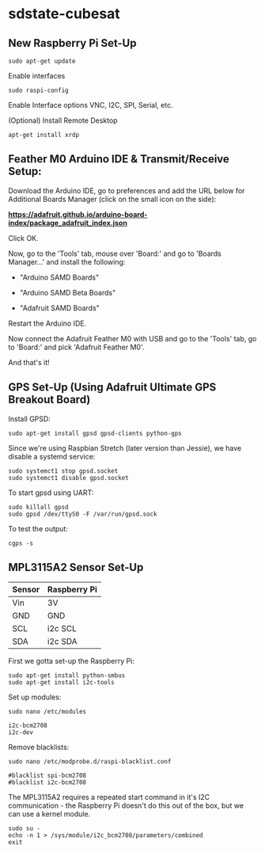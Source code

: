 # sdstate-cubesat

## New Raspberry Pi Set-Up

```
sudo apt-get update
```
Enable interfaces
```
sudo raspi-config
```
Enable Interface options VNC, I2C, SPI, Serial, etc.

(Optional) Install Remote Desktop
```
apt-get install xrdp
```

## Feather M0 Arduino IDE & Transmit/Receive Setup:
Download the Arduino IDE, go to preferences and add the URL below for Additional Boards Manager (click on the small icon on the side):

__https://adafruit.github.io/arduino-board-index/package_adafruit_index.json__

Click OK.

Now, go to the 'Tools' tab, mouse over 'Board:' and go to 'Boards Manager...' and install the following:

* "Arduino SAMD Boards"

* "Arduino SAMD Beta Boards"

* "Adafruit SAMD Boards"

Restart the Arduino IDE.

Now connect the Adafruit Feather M0 with USB and go to the 'Tools' tab, go to 'Board:' and pick 'Adafruit Feather M0'.

And that's it!

## GPS Set-Up (Using Adafruit Ultimate GPS Breakout Board)
Install GPSD:
```
sudo apt-get install gpsd gpsd-clients python-gps
```
Since we're using Raspbian Stretch (later version than Jessie), we have disable a systemd service:
```
sudo systemct1 stop gpsd.socket
sudo systemct1 disable gpsd.socket
```
To start gpsd using UART:
```
sudo killall gpsd
sudo gpsd /dev/ttyS0 -F /var/run/gpsd.sock
```
To test the output:
```
cgps -s
```

## MPL3115A2 Sensor Set-Up

|Sensor   |Raspberry Pi  |
|---------|--------------|
|Vin      | 3V           |
|GND      | GND          |
|SCL      | i2c SCL      |
|SDA      | i2c SDA      |

First we gotta set-up the Raspberry Pi:
```
sudo apt-get install python-smbus
sudo apt-get install i2c-tools
```
Set up modules:
```
sudo nano /etc/modules

i2c-bcm2708
i2c-dev
```
Remove blacklists:
```
sudo nano /etc/modprobe.d/raspi-blacklist.conf

#blacklist spi-bcm2708
#blacklist i2c-bcm2708
```
The MPL3115A2 requires a repeated start command in it's I2C communication - the Raspberry Pi doesn't do this out of the box, but we can use a kernel module.
```
sudo su -
echo -n 1 > /sys/module/i2c_bcm2708/parameters/combined
exit
```

